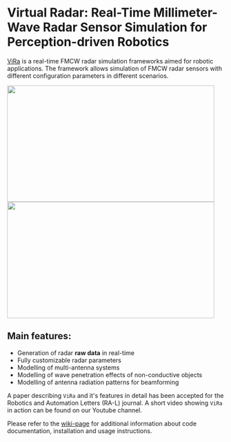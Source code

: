 # Virtual Radar: Real-Time Millimeter-Wave Radar Sensor Simulation for Perception-driven Robotics

[ViRa](https://sites.google.com/view/virtualradar) is a real-time FMCW radar simulation frameworks aimed for robotic applications. The framework allows simulation of FMCW radar sensors with different configuration parameters in different scenarios. 

<img src="https://github.com/chstetco/virtualradar/blob/main/readme_images/ICRA2021_snip01.gif" width="480" height="270" /> <img src="https://github.com/chstetco/virtualradar/blob/main/readme_images/ICRA2021_snip02.gif" width="480" height="270" />

## Main features: 

* Generation of radar **raw data** in real-time
* Fully customizable radar parameters
* Modelling of multi-antenna systems
* Modelling of wave penetration effects of non-conductive objects
* Modelling of antenna radiation patterns for beamforming

A paper describing `ViRa` and it's features in detail has been accepted for the Robotics and Automation Letters (RA-L) journal. A short video showing `ViRa` in action can be found on our Youtube channel.


Please refer to the [wiki-page](https://github.com/chstetco/virtualradar/wiki/_new) for additional information about code documentation, installation and usage instructions.
